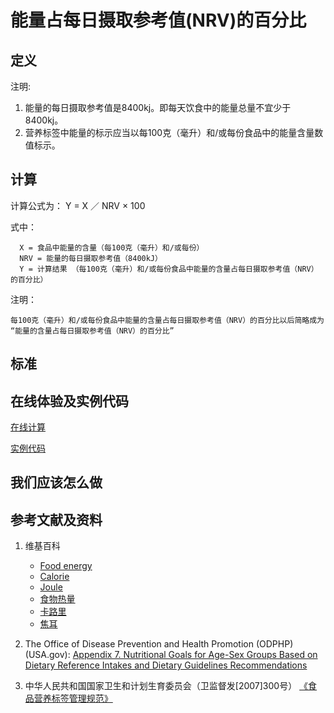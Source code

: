 # 能量占每日摄取参考值(NRV)的百分比

## 定义

注明:

1. 能量的每日摄取参考值是8400kj。即每天饮食中的能量总量不宜少于8400kj。
2. 营养标签中能量的标示应当以每100克（毫升）和/或每份食品中的能量含量数值标示。

## 计算

计算公式为： Y =  X ／ NRV × 100	

式中： 

	  X = 食品中能量的含量（每100克（毫升）和/或每份）	  
      NRV = 能量的每日摄取参考值（8400kJ）
	  Y = 计算结果 （每100克（毫升）和/或每份食品中能量的含量占每日摄取参考值（NRV）的百分比）

注明：

	每100克（毫升）和/或每份食品中能量的含量占每日摄取参考值（NRV）的百分比以后简略成为 “能量的含量占每日摄取参考值（NRV）的百分比”	

## 标准

## 在线体验及实例代码

[在线计算](https://jsfiddle.net/quanbinn/L62m1zvs/)

[实例代码](https://github.com/quanbinn/Basic-Health-Knowledge-We-Need-To-Learn/tree/master/code/%E4%BD%93%E9%AA%8C%E8%90%A5%E5%85%BB%E7%B4%A0%E7%9A%84%E5%90%AB%E9%87%8F%E5%8D%A0%E6%AF%8F%E6%97%A5%E6%91%84%E5%8F%96%E5%8F%82%E8%80%83%E5%80%BC(NRV)%E7%9A%84%E7%99%BE%E5%88%86%E6%AF%94/%E8%83%BD%E9%87%8F)

## 我们应该怎么做

## 参考文献及资料

1. 维基百科
	- [Food energy](https://en.wikipedia.org/wiki/Food_energy)
	- [Calorie](https://en.wikipedia.org/wiki/Calorie)
	- [Joule](https://en.wikipedia.org/wiki/Joule#Kilojoule)
	- [食物热量](https://zh.wikipedia.org/wiki/%E9%A3%9F%E7%89%A9%E7%86%B1%E9%87%8F)
	- [卡路里](https://zh.wikipedia.org/wiki/%E5%8D%A1%E8%B7%AF%E9%87%8C)
	- [焦耳](https://zh.wikipedia.org/wiki/%E7%84%A6%E8%80%B3)

2. The Office of Disease Prevention and Health Promotion (ODPHP) (USA.gov): [Appendix 7. Nutritional Goals for Age-Sex Groups Based on Dietary Reference Intakes and Dietary Guidelines Recommendations](https://health.gov/dietaryguidelines/2015/guidelines/appendix-7/)

3. 中华人民共和国国家卫生和计划生育委员会（卫监督发[2007]300号） [《食品营养标签管理规范》](http://www.nhfpc.gov.cn/sps/s3593/200804/e6c1613d28004cf095546ab84723834b.shtml)
